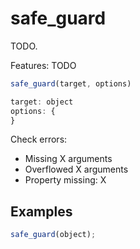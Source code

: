 # safe_guard

TODO.

Features: TODO

```js
safe_guard(target, options)
```

```js
target: object
options: {
}
```

Check errors:
- Missing X arguments
- Overflowed X arguments
- Property missing: X

## Examples

```js
safe_guard(object);
```


